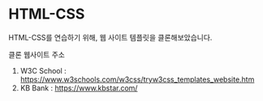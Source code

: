 # HTML-CSS

HTML-CSS를 연습하기 위해, 웹 사이트 템플릿을 클론해보았습니다. 

클론 웹사이트 주소 

1. W3C School : https://www.w3schools.com/w3css/tryw3css_templates_website.htm
2. KB Bank : https://www.kbstar.com/
